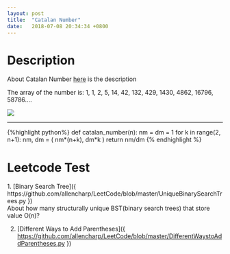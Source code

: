 ```yaml
---
layout: post
title:  "Catalan Number"
date:   2018-07-08 20:34:34 +0800
---
```


<h1>Description</h1>

About Catalan Number [here]({https://en.wikipedia.org/wiki/Catalan_number}) is the description

The array of the number is: 1, 1, 2, 5, 14, 42, 132, 429, 1430, 4862, 16796, 58786....

<image src="https://wikimedia.org/api/rest_v1/media/math/render/svg/34d4f28865115a05a806649a40f84e1bbc736320" />
<hr>
{%highlight python%}
def catalan_number(n):
    nm = dm = 1
    for k in range(2, n+1):
      nm, dm = ( nm*(n+k), dm*k )
    return nm/dm
{% endhighlight %}

<h1>Leetcode Test</h1>
1. [Binary Search Tree]({ https://github.com/allencharp/LeetCode/blob/master/UniqueBinarySearchTrees.py })<br>
About how many structurally unique BST(binary search trees) that store value O(n)?

2. [Different Ways to Add Parentheses]({ https://github.com/allencharp/LeetCode/blob/master/DifferentWaystoAddParentheses.py })

